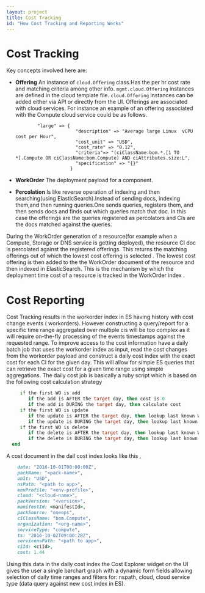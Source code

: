 ```yaml
---
layout: project
title: Cost Tracking
id: "How Cost Tracking and Reporting Works"
---
```


# Cost Tracking

Key concepts involved here are:

* **Offering**    An instance of `cloud.Offering` class.Has the per hr cost rate and matching criteria among other info.
                  `mgmt.cloud.Offering` instances are defined in the cloud template file. `cloud.Offering` instances can
                  be added either via API or directly from the UI. Offerings are associated with cloud services. For instance
                  an example of an offering associated with the Compute cloud service could be as follows.

              "large" => {
                            "description" => "Average large Linux  vCPU cost per Hour",
                            "cost_unit" => "USD",
                            "cost_rate" => "0.12",
                            "criteria"=> "(ciClassName:bom.*.[1 TO *].Compute OR ciClassName:bom.Compute) AND ciAttributes.size:L",
                            "specification" => "{}"
                          }


* **WorkOrder**   The deployment payload for a component.

* **Percolation** Is like reverse operation of indexing and then searching(using ElasticSearch).Instead of sending docs,
                  indexing them,and then running queries.One sends queries, registers them, and then sends docs and finds
                  out which queries match that doc. In this case the offerings are the queries registered as percolators
                  and CIs are the docs matched against the queries.


During the WorkOrder generation of a resource(for example  when a Compute, Storage or DNS service is getting  deployed),
the resource CI doc is percolated against the registered offerings. This returns the matching offerings out of which the
lowest cost offering is selected . The lowest cost offering is then added to the the WorkOrder document of the resource
and then indexed in ElasticSearch. This is the mechanism by which the deployment time cost of a resource is tracked in
the WorkOrder index .



# Cost Reporting

Cost Tracking results in the workorder index in ES having history with cost change events ( workorders). However constructing
a query/report for a specific time range aggregated over multiple cis will be too complex as it will require on-the-fly
processing of the events timestamps against the requested range.
To improve access to the cost information have a daily batch job that  uses the workorder index as input,
read the cost changes from the workorder payload and construct a daily cost index with the exact cost for each CI for the
given day. This will allow for simple ES queries that can retrieve the exact cost for a given time range using simple aggregations.
The daily cost job is basically a ruby script which is based on the following cost calculation strategy

~~~for a given ci
     if the first WO is add
        if the add is AFTER the target day, then cost is 0
        if the add is DURING the target day, then calculate cost
     if the first WO is update
        if the update is AFTER the target day, then lookup last known WO prior to target day and use that cost for the full day
        if the update is DURING the target day, then lookup last known WO prior to target day and calculate cost
     if the first WO is delete
        if the delete is AFTER the target day, then lookup last known WO prior to target day and use that cost for the full day
        if the delete is DURING the target day, then lookup last known WO prior to target day and calculate cost
  end
~~~  


A cost document in the dail cost index looks like this ,

~~~ruby
    date: "2016-10-01T00:00:00Z",
    packName: "<pack-name>",
    unit: "USD",
    nsPath: "<path to app>",
    envProfile: "<env-profile>",
    cloud: "<cloud-name>",
    packVersion: "<version>",
    manifestId: <manifestId>,
    packSource: "oneops",
    ciClassName: "bom.Compute",
    organization: "<org-name>",
    serviceType: "compute",
    ts: "2016-10-02T09:00:28Z",
    servicensPath: "<path to app>",
    ciId: <ciId>,
    cost: 1.44
~~~                   

Using this data in the daily cost index the Cost Explorer widget on the UI gives the user a single barchart graph with a dynamic form
fields allowing selection of daily time ranges and filters for: nspath, cloud, cloud service type (data query against new cost index in ES).
